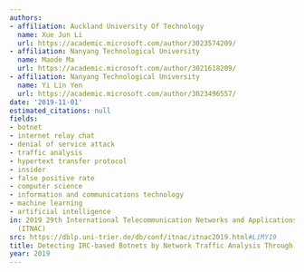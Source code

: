 ```yaml
---
authors:
- affiliation: Auckland University Of Technology
  name: Xue Jun Li
  url: https://academic.microsoft.com/author/3023574209/
- affiliation: Nanyang Technological University
  name: Maode Ma
  url: https://academic.microsoft.com/author/3021618209/
- affiliation: Nanyang Technological University
  name: Yi Lin Yen
  url: https://academic.microsoft.com/author/3023496557/
date: '2019-11-01'
estimated_citations: null
fields:
- botnet
- internet relay chat
- denial of service attack
- traffic analysis
- hypertext transfer protocol
- insider
- false positive rate
- computer science
- information and communications technology
- machine learning
- artificial intelligence
in: 2019 29th International Telecommunication Networks and Applications Conference
  (ITNAC)
src: https://dblp.uni-trier.de/db/conf/itnac/itnac2019.html#LiMY19
title: Detecting IRC-based Botnets by Network Traffic Analysis Through Machine Learning
year: 2019
---
```


